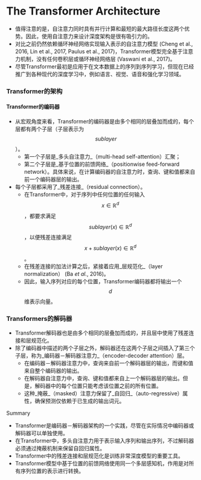 # The Transformer Architecture

* 值得注意的是，自注意力同时具有并行计算和最短的最大路径长度这两个优势。因此，使用自注意力来设计深度架构是很有吸引力的。
* 对比之前仍然依赖循环神经网络实现输入表示的自注意力模型 (Cheng et al., 2016, Lin et al., 2017, Paulus et al., 2017)，Transformer模型完全基于注意力机制，没有任何卷积层或循环神经网络层 (Vaswani et al., 2017)。
* 尽管Transformer最初是应用于在文本数据上的序列到序列学习，但现在已经推广到各种现代的深度学习中，例如语言、视觉、语音和强化学习领域。



### Transformer的架构

#### Transformer的编码器

* 从宏观角度来看，Transformer的编码器是由多个相同的层叠加而成的，每个层都有两个子层（子层表示为$$sublayer$$）。
  * 第一个子层是_多头自注意力_（multi-head self-attention）汇聚；
  * 第二个子层是_基于位置的前馈网络_（positionwise feed-forward network）。具体来说，在计算编码器的自注意力时，查询、键和值都来自前一个编码器层的输出。
* 每个子层都采用了_残差连接_（residual connection）。
  * 在Transformer中，对于序列中任何位置的任何输入$$x \in \mathbb{R}^d$$，都要求满足$$sublayer(x)\in \mathbb{R}^d$$，以便残差连接满足$$x+sublayer(x)\in \mathbb{R}^d$$。
  * 在残差连接的加法计算之后，紧接着应用_层规范化_（layer normalization） (Ba _et al._, 2016)。
  * 因此，输入序列对应的每个位置，Transformer编码器都将输出一个$$d$$维表示向量。

### Transformers的解码器

* Transformer解码器也是由多个相同的层叠加而成的，并且层中使用了残差连接和层规范化。
* 除了编码器中描述的两个子层之外，解码器还在这两个子层之间插入了第三个子层，称为_编码器－解码器注意力_（encoder-decoder attention）层。
  * 在编码器－解码器注意力中，查询来自前一个解码器层的输出，而键和值来自整个编码器的输出。
  * 在解码器自注意力中，查询、键和值都来自上一个解码器层的输出。但是，解码器中的每个位置只能考虑该位置之前的所有位置。
  * 这种_掩蔽_（masked）注意力保留了_自回归_（auto-regressive）属性，确保预测仅依赖于已生成的输出词元。





Summary

* Transformer是编码器－解码器架构的一个实践，尽管在实际情况中编码器或解码器可以单独使用。
* 在Transformer中，多头自注意力用于表示输入序列和输出序列，不过解码器必须通过掩蔽机制来保留自回归属性。
* Transformer中的残差连接和层规范化是训练非常深度模型的重要工具。
* Transformer模型中基于位置的前馈网络使用同一个多层感知机，作用是对所有序列位置的表示进行转换。
